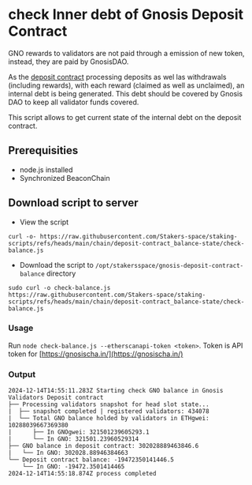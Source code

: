 # check Inner debt of Gnosis Deposit Contract
GNO rewards to validators are not paid through a emission of new token, instead, they are paid by GnosisDAO.

As the [deposit contract](https://gnosisscan.io/address/0x0b98057ea310f4d31f2a452b414647007d1645d9) processing deposits as wel las withdrawals (including rewards), with each reward (claimed as well as unclaimed), an internal debt is being generated. This debt should be covered by Gnosis DAO to keep all validator funds covered.

This script allows to get current state of the internal debt on the deposit contract.

## Prerequisities
- node.js installed
- Synchronized BeaconChain

## Download script to server
- View the script
```
curl -o- https://raw.githubusercontent.com/Stakers-space/staking-scripts/refs/heads/main/chain/deposit-contract_balance-state/check-balance.js
```
- Download the script to `/opt/stakersspace/gnosis-deposit-contract-balance` directory
```
sudo curl -o check-balance.js https://raw.githubusercontent.com/Stakers-space/staking-scripts/refs/heads/main/chain/deposit-contract_balance-state/check-balance.js
```

### Usage
Run `node check-balance.js --etherscanapi-token <token>`.
Token is API token for [https://gnosischa.in/](https://gnosischa.in/)

### Output
```
2024-12-14T14:55:11.283Z Starting check GNO balance in Gnosis Validators Deposit contract
├── Processing validators snapshot for head slot state...
|  ├── snapshot completed | registered validators: 434078
|  └── Total GNO balance holded by validators in ETHgwei: 10288039667369380
|      ├── In GNOgwei: 321501239605293.1
|      └── In GNO: 321501.23960529314
├── GNO balance in deposit contract: 302028889463846.6
|   └── In GNO: 302028.88946384663
└── Deposit contract balance: -19472350141446.5
    └── In GNO: -19472.3501414465
2024-12-14T14:55:18.874Z process completed
```